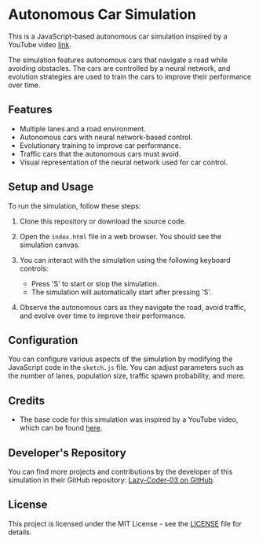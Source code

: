 # Autonomous Car Simulation

This is a JavaScript-based autonomous car simulation inspired by a YouTube video [link](https://www.youtube.com/watch?v=Rs_rAxEsAvI&t=982s).

The simulation features autonomous cars that navigate a road while avoiding obstacles. The cars are controlled by a neural network, and evolution strategies are used to train the cars to improve their performance over time.

## Features

- Multiple lanes and a road environment.
- Autonomous cars with neural network-based control.
- Evolutionary training to improve car performance.
- Traffic cars that the autonomous cars must avoid.
- Visual representation of the neural network used for car control.

## Setup and Usage

To run the simulation, follow these steps:

1. Clone this repository or download the source code.

2. Open the `index.html` file in a web browser. You should see the simulation canvas.

3. You can interact with the simulation using the following keyboard controls:
   - Press 'S' to start or stop the simulation.
   - The simulation will automatically start after pressing 'S'.

4. Observe the autonomous cars as they navigate the road, avoid traffic, and evolve over time to improve their performance.

## Configuration

You can configure various aspects of the simulation by modifying the JavaScript code in the `sketch.js` file. You can adjust parameters such as the number of lanes, population size, traffic spawn probability, and more.

## Credits

- The base code for this simulation was inspired by a YouTube video, which can be found [here](https://www.youtube.com/watch?v=Rs_rAxEsAvI&t=982s).

## Developer's Repository

You can find more projects and contributions by the developer of this simulation in their GitHub repository: [Lazy-Coder-03 on GitHub](https://github.com/Lazy-Coder-03).

## License

This project is licensed under the MIT License - see the [LICENSE](LICENSE) file for details.
